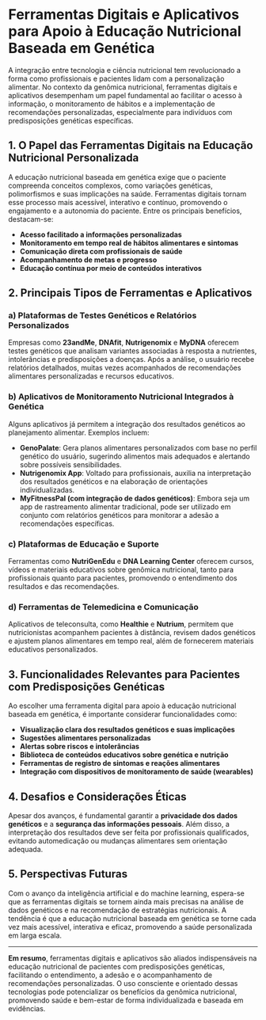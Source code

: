 
# Ferramentas Digitais e Aplicativos para Apoio à Educação Nutricional Baseada em Genética

A integração entre tecnologia e ciência nutricional tem revolucionado a forma como profissionais e pacientes lidam com a personalização alimentar. No contexto da genômica nutricional, ferramentas digitais e aplicativos desempenham um papel fundamental ao facilitar o acesso à informação, o monitoramento de hábitos e a implementação de recomendações personalizadas, especialmente para indivíduos com predisposições genéticas específicas.

## 1. O Papel das Ferramentas Digitais na Educação Nutricional Personalizada

A educação nutricional baseada em genética exige que o paciente compreenda conceitos complexos, como variações genéticas, polimorfismos e suas implicações na saúde. Ferramentas digitais tornam esse processo mais acessível, interativo e contínuo, promovendo o engajamento e a autonomia do paciente. Entre os principais benefícios, destacam-se:

- **Acesso facilitado a informações personalizadas**
- **Monitoramento em tempo real de hábitos alimentares e sintomas**
- **Comunicação direta com profissionais de saúde**
- **Acompanhamento de metas e progresso**
- **Educação contínua por meio de conteúdos interativos**

## 2. Principais Tipos de Ferramentas e Aplicativos

### a) Plataformas de Testes Genéticos e Relatórios Personalizados

Empresas como **23andMe**, **DNAfit**, **Nutrigenomix** e **MyDNA** oferecem testes genéticos que analisam variantes associadas à resposta a nutrientes, intolerâncias e predisposições a doenças. Após a análise, o usuário recebe relatórios detalhados, muitas vezes acompanhados de recomendações alimentares personalizadas e recursos educativos.

### b) Aplicativos de Monitoramento Nutricional Integrados à Genética

Alguns aplicativos já permitem a integração dos resultados genéticos ao planejamento alimentar. Exemplos incluem:

- **GenoPalate**: Gera planos alimentares personalizados com base no perfil genético do usuário, sugerindo alimentos mais adequados e alertando sobre possíveis sensibilidades.
- **Nutrigenomix App**: Voltado para profissionais, auxilia na interpretação dos resultados genéticos e na elaboração de orientações individualizadas.
- **MyFitnessPal (com integração de dados genéticos)**: Embora seja um app de rastreamento alimentar tradicional, pode ser utilizado em conjunto com relatórios genéticos para monitorar a adesão a recomendações específicas.

### c) Plataformas de Educação e Suporte

Ferramentas como **NutriGenEdu** e **DNA Learning Center** oferecem cursos, vídeos e materiais educativos sobre genômica nutricional, tanto para profissionais quanto para pacientes, promovendo o entendimento dos resultados e das recomendações.

### d) Ferramentas de Telemedicina e Comunicação

Aplicativos de teleconsulta, como **Healthie** e **Nutrium**, permitem que nutricionistas acompanhem pacientes à distância, revisem dados genéticos e ajustem planos alimentares em tempo real, além de fornecerem materiais educativos personalizados.

## 3. Funcionalidades Relevantes para Pacientes com Predisposições Genéticas

Ao escolher uma ferramenta digital para apoio à educação nutricional baseada em genética, é importante considerar funcionalidades como:

- **Visualização clara dos resultados genéticos e suas implicações**
- **Sugestões alimentares personalizadas**
- **Alertas sobre riscos e intolerâncias**
- **Biblioteca de conteúdos educativos sobre genética e nutrição**
- **Ferramentas de registro de sintomas e reações alimentares**
- **Integração com dispositivos de monitoramento de saúde (wearables)**

## 4. Desafios e Considerações Éticas

Apesar dos avanços, é fundamental garantir a **privacidade dos dados genéticos** e a **segurança das informações pessoais**. Além disso, a interpretação dos resultados deve ser feita por profissionais qualificados, evitando automedicação ou mudanças alimentares sem orientação adequada.

## 5. Perspectivas Futuras

Com o avanço da inteligência artificial e do machine learning, espera-se que as ferramentas digitais se tornem ainda mais precisas na análise de dados genéticos e na recomendação de estratégias nutricionais. A tendência é que a educação nutricional baseada em genética se torne cada vez mais acessível, interativa e eficaz, promovendo a saúde personalizada em larga escala.

---

**Em resumo**, ferramentas digitais e aplicativos são aliados indispensáveis na educação nutricional de pacientes com predisposições genéticas, facilitando o entendimento, a adesão e o acompanhamento de recomendações personalizadas. O uso consciente e orientado dessas tecnologias pode potencializar os benefícios da genômica nutricional, promovendo saúde e bem-estar de forma individualizada e baseada em evidências.
```
